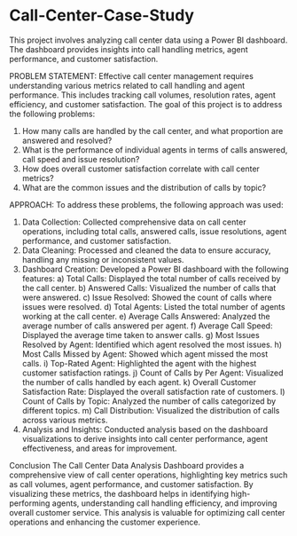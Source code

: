 # Call-Center-Case-Study
This project involves analyzing call center data using a Power BI dashboard. The dashboard provides insights into call handling metrics, agent performance, and customer satisfaction.

PROBLEM STATEMENT:
Effective call center management requires understanding various metrics related to call handling and agent performance. This includes tracking call volumes, resolution rates, agent efficiency, and customer satisfaction. The goal of this project is to address the following problems:
1. How many calls are handled by the call center, and what proportion are answered and resolved?
2. What is the performance of individual agents in terms of calls answered, call speed and issue resolution?
3. How does overall customer satisfaction correlate with call center metrics?
4. What are the common issues and the distribution of calls by topic?


APPROACH:
To address these problems, the following approach was used:
1. Data Collection: Collected comprehensive data on call center operations, including total calls, answered calls, issue resolutions, agent performance, and customer satisfaction.
2. Data Cleaning: Processed and cleaned the data to ensure accuracy, handling any missing or inconsistent values.
3. Dashboard Creation: Developed a Power BI dashboard with the following features:
    a) Total Calls: Displayed the total number of calls received by the call center.
    b) Answered Calls: Visualized the number of calls that were answered.
    c) Issue Resolved: Showed the count of calls where issues were resolved.
    d) Total Agents: Listed the total number of agents working at the call center.
    e) Average Calls Answered: Analyzed the average number of calls answered per agent.
    f) Average Call Speed: Displayed the average time taken to answer calls.
    g) Most Issues Resolved by Agent: Identified which agent resolved the most issues.
    h) Most Calls Missed by Agent: Showed which agent missed the most calls.
    i) Top-Rated Agent: Highlighted the agent with the highest customer satisfaction ratings.
    j) Count of Calls by Per Agent: Visualized the number of calls handled by each agent.
    k) Overall Customer Satisfaction Rate: Displayed the overall satisfaction rate of customers.
    l) Count of Calls by Topic: Analyzed the number of calls categorized by different topics.
    m) Call Distribution: Visualized the distribution of calls across various metrics.
4. Analysis and Insights: Conducted analysis based on the dashboard visualizations to derive insights into call center performance, agent effectiveness, and areas for improvement.

Conclusion
The Call Center Data Analysis Dashboard provides a comprehensive view of call center operations, highlighting key metrics such as call volumes, agent performance, and customer satisfaction. By visualizing these metrics, the dashboard helps in identifying high-performing agents, understanding call handling efficiency, and improving overall customer service. This analysis is valuable for optimizing call center operations and enhancing the customer experience.

